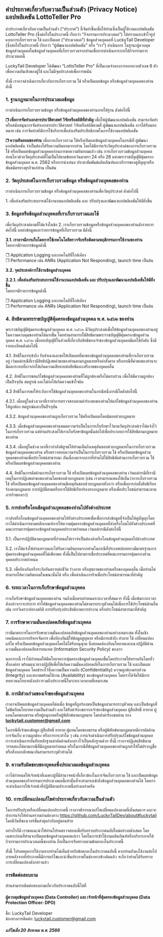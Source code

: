 คำประกาศเกี่ยวกับความเป็นส่วนตัว (Privacy Notice) แอปพลิเคชัน LottoTeller Pro
-----------------------------------------------------------------------------

  
คำประกาศเกี่ยวกับความเป็นส่วนตัว (“ประกาศ”) นี้จัดทำขึ้นเพื่อให้ท่านซึ่งเป็นผู้ใช้งานแอปพลิเคชัน LottoTeller Pro (ซึ่งต่อไปในประกาศนี้ เรียกว่า “กิจกรรมการประมวลผล”) ได้ทราบและเข้าใจรูปแบบการเก็บรวบรวม ใช้ และเปิดเผย (“ประมวลผล”) ข้อมูลส่วนบุคคลที่ LuckyTail Developer (ซึ่งต่อไปในประกาศนี้ เรียกว่า “ผู้พัฒนาแอปพลิเคชัน” หรือ “เรา”) ดำเนินการ ในฐานะผู้ควบคุมข้อมูลส่วนบุคคลในข้อมูลส่วนบุคคลที่เก็บรวบรวมจากท่านเพื่อการดำเนินการภายใต้กิจกรรมการประมวลผลนี้  
  
LuckyTail Developer ได้พัฒนา “LottoTeller Pro” ที่เป็นเกมจำลองการออกหวยตัวเลข 6 ตัว เพื่อความบันเทิงของผู้ใช้ และไม่มีจุดประสงค์เพื่อการพนัน  
  
ทั้งนี้ เราอาจดำเนินการเกี่ยวกับการเก็บรวบรวม ใช้ หรือเปิดเผยข้อมูล หรือข้อมูลส่วนบุคคลของท่าน ดังนี้  
  

### 1\. ฐานกฎหมายในการประมวลผลข้อมูล

เราดำเนินการเก็บรวบรวมข้อมูล หรือข้อมูลส่วนบุคคลของท่านภายใต้ฐาน ดังต่อไปนี้  

**❒ เพื่อการจัดทำเอกสารประวัติศาสตร์ วิจัยหรือสถิติที่สำคัญ** เพื่อให้ผู้พัฒนาแอปพลิเคชัน สามารถจัดทำหรือสนับสนุนการจัดทำเอกสารประวัติศาสตร์ วิจัยหรือสถิติตามที่ ผู้พัฒนาแอปพลิเคชัน อาจได้รับมอบหมาย เช่น การจัดทำสถิติการใช้บริการเพื่อส่งเสริมประสิทธิภาพในการใช้งานแอปพลิเคชัน  
  
**❒ ความยินยอมของท่าน** เพื่อการเก็บรวบรวม ใช้หรือเปิดเผยข้อมูลส่วนบุคคลในกรณีที่ ผู้พัฒนาแอปพลิเคชัน จำเป็นต้องได้รับความยินยอมจากท่าน โดยได้มีการแจ้งวัตถุประสงค์ของการเก็บรวบรวม ใช้ หรือเปิดเผยข้อมูลส่วนบุคคลก่อนการขอความยินยอมแล้ว เช่น การเก็บรวบรวมข้อมูลส่วนบุคคลอ่อนไหวด้วยวัตถุประสงค์ที่ไม่เป็นไปตามข้อยกเว้นมาตรา 24 หรือ 26 แห่งพระราชบัญญัติคุ้มครองข้อมูลส่วนบุคคล พ.ศ. 2562 หรือการนำเสนอ ประชาสัมพันธ์ผลิตภัณฑ์และบริการของคู่สัญญาหรือพันธมิตรทางธุรกิจแก่ท่าน เป็นต้น  

  

### 2\. วัตถุประสงค์ในการเก็บรวบรวมข้อมูล หรือข้อมูลส่วนบุคคลของท่าน

เราดำเนินการเก็บรวบรวมข้อมูล หรือข้อมูลส่วนบุคคลของท่านเพื่อวัตถุประสงค์ ดังต่อไปนี้  

1\. เพื่อส่งเสริมประสบการณ์ใช้งานบนแอปพลิเคชัน และ ปรับปรุงและพัฒนาแอปพลิเคชันให้ดียิ่งขึ้น

  

### 3\. ข้อมูลหรือข้อมูลส่วนบุคคลที่เราเก็บรวบรวมและใช้

เพื่อวัตถุประสงค์ตามที่ได้แจ้งในข้อ 2. เราเก็บรวบรวมข้อมูลหรือข้อมูลส่วนบุคคลของท่านดังรายการต่อไปนี้ แหล่งข้อมูลและรายการข้อมูลที่เก็บรวบรวม มีดังนี้  

**3.1. เราอาจมีการเก็บโดยการใช้เทคโนโลยีตรวจจับหรือติดตามพฤติกรรมการใช้งานของท่าน**  
โดยอาจมีรายการข้อมูลดังนี้

❒ Application Logging และเทคโนยีที่ใกล้เคียง  
❒ Performance เช่น ANRs (Application Not Responding), launch time เป็นต้น

  

**3.2. จุดประสงค์การใช้งานข้อมูลส่วนบุคคล**

**3.2.1. เพื่อส่งเสริมประสบการณ์ใช้งานบนแอปพลิเคชัน และ ปรับปรุงและพัฒนาแอปพลิเคชันให้ดียิ่งขึ้น**  
โดยอาจมีรายการข้อมูลดังนี้

❒ Application Logging และเทคโนยีที่ใกล้เคียง  
❒ Performance เช่น ANRs (Application Not Responding), launch time เป็นต้น

  

### 4\. สิทธิตามพระราชบัญญัติคุ้มครองข้อมูลส่วนบุคคล พ.ศ. ๒๕๖๒ ของท่าน

พระราชบัญญัติคุ้มครองข้อมูลส่วนบุคคล พ.ศ. ๒๕๖๒ มีวัตถุประสงค์เพื่อให้ข้อมูลส่วนบุคคลของท่านอยู่ในความควบคุมของท่านได้มากขึ้น โดยท่านสามารถใช้สิทธิตามพระราชบัญญัติคุ้มครองข้อมูลส่วนบุคคล พ.ศ. ๒๕๖๒ เมื่อบทบัญญัติในส่วนที่เกี่ยวกับสิทธิของเจ้าของข้อมูลส่วนบุคคลมีผลใช้บังคับ ซึ่งมีรายละเอียดดังต่อไปนี้  

4.1. สิทธิในการเข้าถึง รับสำเนาและขอให้เปิดเผยที่มาของข้อมูลส่วนบุคคลของท่านที่เราเก็บรวบรวมอยู่ เว้นแต่กรณีที่เรามีสิทธิปฏิเสธคำขอของท่านตามกฎหมายหรือคำสั่งศาล หรือกรณีที่คำขอของท่านจะมีผลกระทบที่อาจก่อให้เกิดความเสียหายต่อสิทธิและเสรีภาพของบุคคลอื่น

4.2. สิทธิในการขอแก้ไขข้อมูลส่วนบุคคลของท่านที่ไม่ถูกต้องหรือไม่ครบถ้วน เพื่อให้มีความถูกต้อง เป็นปัจจุบัน สมบูรณ์ และไม่ก่อให้เกิดความเข้าใจผิด

4.3 สิทธิในการขอให้ระงับการใช้ข้อมูลส่วนบุคคลของท่านในกรณีหนึ่งกรณีใดดังต่อไปนี้

4.3.1. เมื่ออยู่ในช่วงเวลาที่เราทำการตรวจสอบตามคำร้องขอของท่านให้แก้ไขข้อมูลส่วนบุคคลของท่านให้ถูกต้อง สมบูรณ์และเป็นปัจจุบัน  
  
4.3.2. ข้อมูลส่วนบุคคลของท่านถูกเก็บรวบรวม ใช้หรือเปิดเผยโดยมิชอบด้วยกฎหมาย  
  
4.3.3. เมื่อข้อมูลส่วนบุคคลของท่านหมดความจำเป็นในการเก็บรักษาไว้ตามวัตถุประสงค์เราได้แจ้งไว้ในการเก็บรวบรวม แต่ท่านประสงค์ให้เราเก็บรักษาข้อมูลนั้นต่อไปเพื่อประกอบการใช้สิทธิตามกฎหมายของท่าน  
  
4.3.4. เมื่ออยู่ในช่วงเวลาที่เรากำลังพิสูจน์ให้ท่านเห็นถึงเหตุอันชอบด้วยกฎหมายในการเก็บรวบรวมข้อมูลส่วนบุคคลของท่าน หรือตรวจสอบความจำเป็นในการเก็บรวบรวม ใช้ หรือเปิดเผยข้อมูลส่วนบุคคลของท่านเพื่อประโยชน์สาธารณะ อันเนื่องมาจากการที่ท่านได้ใช้สิทธิคัดค้านการเก็บรวบรวม ใช้ หรือเปิดเผยข้อมูลส่วนบุคคลของท่าน  

4.4. สิทธิในการคัดค้านการเก็บรวบรวม ใช้ หรือเปิดเผยข้อมูลส่วนบุคคลของท่าน เว้นแต่กรณีที่เรามีเหตุในการปฏิเสธคำขอของท่านโดยชอบด้วยกฎหมาย (เช่น เราสามารถแสดงให้เห็นว่าการเก็บรวบรวม ใช้ หรือเปิดเผยข้อมูลส่วนบุคคลของท่านมีเหตุอันชอบด้วยกฎหมายยิ่งกว่า หรือเพื่อการก่อตั้งสิทธิเรียกร้องตามกฎหมาย การปฏิบัติตามหรือการใช้สิทธิเรียกร้องทางกฎหมาย หรือเพื่อประโยชน์สาธารณะตามภารกิจของเรา)

  

### 5\. การส่งหรือโอนข้อมูลส่วนบุคคลของท่านไปยังต่างประเทศ

เราส่งหรือโอนข้อมูลส่วนบุคคลของท่านไปยังต่างประเทศเพื่อเพื่อการส่งข้อมูลที่จำเป็นให้คู่สัญญาโดยเราได้ดำเนินการตามหลักเกณฑ์การให้ความคุ้มครองข้อมูลส่วนบุคคลที่ส่งหรือโอนไปยังต่างประเทศที่คณะกรรมการคุ้มครองข้อมูลส่วนบุคคลประกาศกำหนด เว้นแต่กรณีดังต่อไปนี้

5.1. เป็นการปฏิบัติตามกฎหมายที่กำหนดให้เราจำเป็นต้องส่งหรือโอนข้อมูลส่วนบุคคลไปต่างประเทศ

5.2. เราได้แจ้งให้ท่านทราบและได้รับความยินยอมจากท่านในกรณีที่ประเทศปลายทางมีมาตรฐานการคุ้มครองข้อมูลส่วนบุคคลที่ไม่เพียงพอ ทั้งนี้เป็นไปตามรายชื่อประเทศที่คณะกรรมการคุ้มครองส่วนบุคคลประกาศกำหนด

5.3. เพื่อป้องกันหรือระงับอันตรายต่อชีวิต ร่างกาย หรือสุขภาพของท่านหรือของบุคคลอื่น เมื่อท่านไม่สามารถให้ความยินยอมในขณะนั้นได้ หรือ เพื่อดำเนินภารกิจเพื่อประโยชน์สาธารณะที่สำคัญ

  

### 6\. ระยะเวลาในการเก็บรักษาข้อมูลส่วนบุคคล

เราเก็บรักษาข้อมูลส่วนบุคคลของท่าน จนถึงเมื่อครบกำหนดระยะเวลาที่สมควร ทั้งนี้ เมื่อพ้นระยะเวลาดังกล่าวเราจะทำการ ทำให้ข้อมูลส่วนบุคคลของท่านไม่สามารถระบุตัวตนได้เพื่อการใช้ประโยชน์ด้านอื่น เช่น การวิเคราะห์ทางสถิติ การปรับปรุงประสิทธิภาพการทำงาน หรือประโยชน์สาธารณะที่สำคัญ  
  

### 7\. การรักษาความมั่นคงปลอดภัยข้อมูลส่วนบุคคล

เรามีมาตรการในการรักษาความมั่นคงปลอดภัยข้อมูลส่วนบุคคลของท่านอย่างเหมาะสม ทั้งในเชิงเทคนิคและการบริหารจัดการ เพื่อป้องกันมิให้ข้อมูลสูญหาย หรือมีการเข้าถึง ทำลาย ใช้ เปลี่ยนแปลง แก้ไข หรือเปิดเผยข้อมูลส่วนบุคคลโดยไม่ได้รับอนุญาต ซึ่งสอดคล้องกับนโยบายและแนวปฏิบัติด้านความมั่นคงปลอดภัยสารสนเทศ (Information Security Policy) ของเรา  
  
นอกจากนี้ เราได้กำหนดให้มีนโยบายการคุ้มครองข้อมูลส่วนบุคคลขึ้นโดยประกาศให้ทราบกันโดยทั่วทั้งองค์กร พร้อมแนวทางปฏิบัติเพื่อให้เกิดความมั่นคงปลอดภัยในการเก็บรวบรวม ใช้ และเปิดเผยข้อมูลส่วนบุคคล โดยธำรงไว้ซึ่งความเป็นความลับ (Confidentiality) ความถูกต้องครบถ้วน (Integrity) และสภาพพร้อมใช้งาน (Availability) ของข้อมูลส่วนบุคคล โดยเราได้จัดให้มีการทบทวนนโยบายดังกล่าวรวมถึงประกาศนี้ในระยะเวลาตามที่เหมาะสม  
  

### 8\. การมีส่วนร่วมของเจ้าของข้อมูลส่วนบุคคล

เราอาจเปิดเผยข้อมูลส่วนบุคคลก็ต่อเมื่อ ข้อมูลที่ถูกร้องขอเป็นข้อมูลสามารถระบุตัวตน และเป็นข้อมูลที่ไม่ขัดกับนโยบายความเป็นส่วนตัว และได้รับคำร้องขอจากเจ้าของข้อมูลส่วนบุคคล ผู้สืบสิทธิ์ ทายาท ผู้แทนโดยชอบธรรม หรือผู้อนุบาลหรือผู้พิทักษ์ตามกฎหมาย โดยส่งคำร้องขอผ่าน ทาง **luckytail.customer@gmail.com**  
  
ในกรณีที่เจ้าของข้อมูล ผู้สืบสิทธิ์ ทายาท ผู้แทนโดยชอบธรรม หรือผู้พิทักษ์ตามกฎหมายมีการคัดค้านการจัดเก็บ ความถูกต้อง หรือการกระทำใด ๆ เช่น การแจ้งดำเนินการปรับปรุงแก้ไขข้อมูลส่วนบุคคล เราจะดำเนินการบันทึกหลักฐานคำคัดค้านดังกล่าวไว้เป็นหลักฐานด้วย ทั้งนี้ เราอาจปฏิเสธสิทธิตามวรรคสองได้ตามกรณีที่มีกฎหมายกำหนด หรือในกรณีที่ข้อมูลส่วนบุคคลของท่านถูกทำให้ไม่ปรากฏชื่อหรือสิ่งบอกลักษณะอันสามารถระบุตัวท่านได้  
  

### 9\. ความรับผิดชอบของบุคคลซึ่งประมวลผลข้อมูลส่วนบุคคล

เราได้กำหนดให้เจ้าหน้าที่เฉพาะผู้ที่มีอำนาจหน้าที่เกี่ยวข้องในการจัดเก็บรวบรวม ใช้ และเปิดเผยข้อมูลส่วนบุคคลของกิจกรรมการประมวลผลนี้เท่านั้นที่จะสามารถเข้าถึงข้อมูลส่วนบุคคลของท่านได้ โดยเราจะดำเนินการให้เจ้าหน้าที่ปฏิบัติตามประกาศนี้อย่างเคร่งครัด  
  

### 10\. การเปลี่ยนแปลงแก้ไขคำประกาศเกี่ยวกับความเป็นส่วนตัว

ในการปรับปรุงหรือเปลี่ยนแปลงประกาศนี้ เราอาจพิจารณาแก้ไขเปลี่ยนแปลงตามที่เห็นสมควร และจะทำการแจ้งให้ท่านทราบผ่านช่องทาง https://github.com/LuckyTailDev/about#luckytail โดยมีวันที่ของเวอร์ชั่นล่าสุดกำกับอยู่ตอนท้าย  
  
อย่างไรก็ดี เราขอแนะนำให้ท่านโปรดตรวจสอบเพื่อรับทราบประกาศฉบับใหม่อย่างสม่ำเสมอ โดยเฉพาะก่อนที่ท่านจะเปิดเผยข้อมูลส่วนบุคคลแก่เรา โดยในการเข้าใช้งานผลิตภัณฑ์หรือบริการภายใต้กิจกรรมการประมวลผลนี้ของท่าน ถือเป็นการรับทราบตามข้อตกลงในประกาศนี้  
  
ทั้งนี้ โปรดหยุดการใช้งานหากท่านไม่เห็นด้วยกับข้อตกลงในประกาศฉบับนี้ หากท่านยังคงใช้งานต่อไปภายหลังจากที่ประกาศนี้มีการแก้ไขและนำขึ้นประกาศในช่องทางข้างต้นแล้ว จะถือว่าท่านได้รับทราบการเปลี่ยนแปลงดังกล่าวแล้ว  
  

### การติดต่อสอบถาม

ท่านสามารถติดต่อสอบถามเกี่ยวกับประกาศฉบับนี้ได้ที่

#### ผู้ควบคุมข้อมูลส่วนบุคคล (Data Controller) และ เจ้าหน้าที่คุ้มครองข้อมูลส่วนบุคคล (Data Protection Officer: DPO)

ชื่อ: LuckyTail Developer  
ช่องทางการติดต่อ: luckytail.customer@gmail.com

  

##### แก้ไขเมื่อ 20 สิงหาคม พ.ศ. 2566
